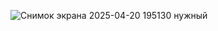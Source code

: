 ![Снимок экрана 2025-04-20 195130  нужный](https://github.com/user-attachments/assets/620727ba-bd8c-4980-bd4b-027aa6fd2d2e)
